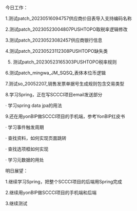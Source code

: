 今日工作：

1.测试patch_20230516094757供应商价目表导入支持编码名称

2.测试patch_20230523004807PUSHTOPO取税率逻辑修改

3.测试patch_20230523082457供应商银行信息

4.测试patch_20230523112308PUSHTOPO缺失类

5. 测试patch_20230523165303PUSHTOPO税率规则

6.测试patch_mingwa_JM_SQSQ_表体本位币逻辑

7.测试so_20052207_销售发票单据号生成规则包含交易类型

8.学习Spring，正在写SCCCI项目email发送部分

·
学习spring
data jpa的用法

9.还在用yonBIP做SCCCI项目的手机端，参考YonBIP红皮书

·
学习事件触发周期

·
查找资料，如何实现页面跳转

·
查找选项框如何实现

·
学习元数据的用处

明日展望：

1.继续学习Spring，把整个SCCCI项目的后端用Spring完成

2.继续用yonBIP做SCCCI项目的手机端和后端

3.继续测试
